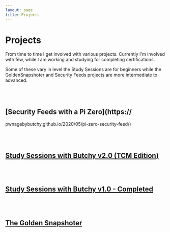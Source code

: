 ```yaml
---
layout: page
title: Projects
---
```


# Projects
From time to time I get involved with various projects. Currently I'm involved with few, while I am working and studying for completing certifications.

Some of these vary in level the Study Sessions are for beginners while the GoldenSnapshoter and Security Feeds projects are more intermediate to advanced.

<br /><br />
## [Security Feeds with a Pi Zero](https://
pwnagebybutchy.github.io/2020/05/pi-zero-security-feed/)

<br /><br />
## [Study Sessions with Butchy v2.0 (TCM Edition)](https://pwnagebybutchy.github.io/2020/02/study-sessions-with-butchy-(TCM-Edition)/)

<br /><br />
## [Study Sessions with Butchy v1.0 - Completed](https://pwnageByButchy.github.io/2019/09/study-sessions-with-butchy/)

<br /><br />
## [The Golden Snapshoter](https://pwnageByButchy.github.io/2019/12/the-golden-snapshoter/)
